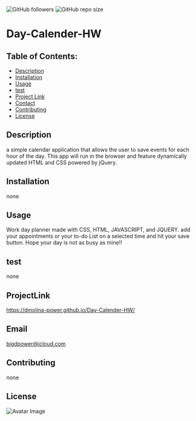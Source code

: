 
 
  ![GitHub followers](https://img.shields.io/github/followers/dmolina-power) 
  ![GitHub repo size](https://img.shields.io/github/repo-size/dmolina-power/Day-Calender-HW) 
  
  
  
# Day-Calender-HW

## Table of Contents:
 * [Description](#description)
 * [Installation](#installation)
 * [Usage](#usage)
 * [test](#test)
 * [Project Link](#projectLink)
 * [Contact](#email) 
 * [Contributing](#contributing)
 * [License](#license)
 
 ## Description
 a simple calendar application that allows the user to save events for each hour of the day. This app will run in the browser and feature dynamically updated HTML and CSS powered by jQuery.




 ## Installation
 none

 ## Usage
 Work day planner made with CSS, HTML, JAVASCRIPT, and JQUERY.
 add your appointments or your to-do List on a selected time and hit your save button. Hope your day is not as busy as mine!!

 ## test
 none

 ## ProjectLink
 https://dmolina-power.github.io/Day-Calender-HW/

 ## Email
 bigdpower@icloud.com

 

 ## Contributing
 none

 ## License



 ![Avatar Image](https://avatars0.githubusercontent.com/u/62960620?v=4)